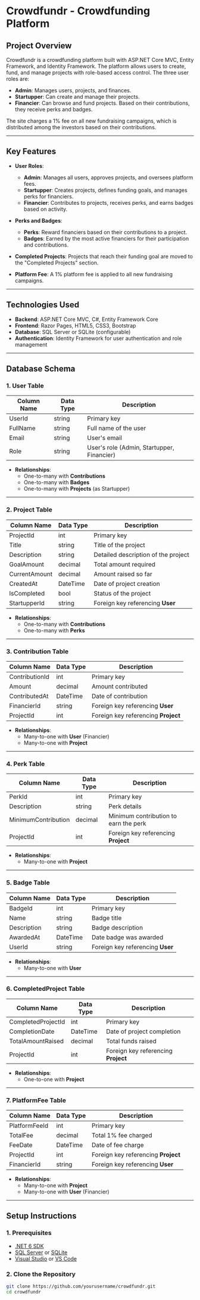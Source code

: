 <!-- # Fundingstartup
webapp to collect funding for startups

# Crowdfundr

## Overview
Crowdfundr is a crowdfunding platform where startuppers can present their projects to be funded by financiers. The platform allows financiers to contribute funds, earn badges or stickers for their activity, and receive perks based on their contribution level.

## Features
- **Admin Role**: Manages users, projects, and badges. Oversees project completion and platform fees.
- **Startupper Role**: Can create projects, manage their progress, and start new fundraising campaigns. Projects move to a "Completed Projects" section once the goal is reached.
- **Financier Role**: Can fund projects, receive perks, and earn activity badges/stickers. They contribute to a platform fee (1%) during new fundraising campaigns based on their investment.
- **Badge/Stickers System**: Rewards the most active financiers with badges or stickers.
- **Completed Projects Section**: Displays projects that have met their funding goals.

## Technologies Used
- **Frontend**: ASP.NET Core MVC, Razor Pages
- **Backend**: C#, Entity Framework
- **Database**: SQL Server or SQLite
- **Authentication**: Identity Framework (roles: Admin, Startupper, Financier)

## Setup
1. Clone the repository.
2. Run `dotnet restore` to install dependencies.
3. Configure the database connection in `appsettings.json`.
4. Run the project using `dotnet run`.

## How to Use
1. **Register** as a startupper or financier.
2. **Startuppers** can create projects, manage them, and launch fundraising campaigns.
3. **Financiers** can browse and fund projects. Earn badges based on your activity and perks based on contribution levels.
4. **Admins** can manage users, projects, and the platform’s 1% fee.

## Database Schema
- **Users**: Stores user information and links to Identity Framework.
- **Projects**: Stores project details and goals.
- **Contributions**: Tracks the amount invested by each financier.
- **Perks**: Defines the perks for each contribution level.
- **Badges**: Tracks badges/stickers earned by financiers.
- **CompletedProjects**: Stores completed project data.
- **PlatformFees**: Tracks 1% platform fees and each financier’s contribution.

## Future Improvements
- Add payment gateway integration (e.g., Stripe, PayPal).
- Implement real-time notifications for project updates and funding milestones.
- Add social sharing features for projects.
-->

# **Crowdfundr - Crowdfunding Platform**

## **Project Overview**

Crowdfundr is a crowdfunding platform built with ASP.NET Core MVC, Entity Framework, and Identity Framework. The platform allows users to create, fund, and manage projects with role-based access control. The three user roles are:
- **Admin**: Manages users, projects, and finances.
- **Startupper**: Can create and manage their projects.
- **Financier**: Can browse and fund projects. Based on their contributions, they receive perks and badges.

The site charges a 1% fee on all new fundraising campaigns, which is distributed among the investors based on their contributions.

---

## **Key Features**
- **User Roles**:
  - **Admin**: Manages all users, approves projects, and oversees platform fees.
  - **Startupper**: Creates projects, defines funding goals, and manages perks for financiers.
  - **Financier**: Contributes to projects, receives perks, and earns badges based on activity.

- **Perks and Badges**:
  - **Perks**: Reward financiers based on their contributions to a project.
  - **Badges**: Earned by the most active financiers for their participation and contributions.

- **Completed Projects**: Projects that reach their funding goal are moved to the "Completed Projects" section.
  
- **Platform Fee**: A 1% platform fee is applied to all new fundraising campaigns.

---

## **Technologies Used**
- **Backend**: ASP.NET Core MVC, C#, Entity Framework Core
- **Frontend**: Razor Pages, HTML5, CSS3, Bootstrap
- **Database**: SQL Server or SQLite (configurable)
- **Authentication**: Identity Framework for user authentication and role management

---

## **Database Schema**

### **1. User Table**

| Column Name  | Data Type | Description                         |
|--------------|-----------|-------------------------------------|
| UserId       | string    | Primary key                         |
| FullName     | string    | Full name of the user               |
| Email        | string    | User's email                        |
| Role         | string    | User's role (Admin, Startupper, Financier) |

- **Relationships**:
  - One-to-many with **Contributions**
  - One-to-many with **Badges**
  - One-to-many with **Projects** (as Startupper)

---

### **2. Project Table**

| Column Name   | Data Type  | Description                         |
|---------------|------------|-------------------------------------|
| ProjectId     | int        | Primary key                         |
| Title         | string     | Title of the project                |
| Description   | string     | Detailed description of the project |
| GoalAmount    | decimal    | Total amount required               |
| CurrentAmount | decimal    | Amount raised so far                |
| CreatedAt     | DateTime   | Date of project creation            |
| IsCompleted   | bool       | Status of the project               |
| StartupperId  | string     | Foreign key referencing **User**    |

- **Relationships**:
  - One-to-many with **Contributions**
  - One-to-many with **Perks**

---

### **3. Contribution Table**

| Column Name    | Data Type  | Description                         |
|----------------|------------|-------------------------------------|
| ContributionId | int        | Primary key                         |
| Amount         | decimal    | Amount contributed                  |
| ContributedAt  | DateTime   | Date of contribution                |
| FinancierId    | string     | Foreign key referencing **User**    |
| ProjectId      | int        | Foreign key referencing **Project** |

- **Relationships**:
  - Many-to-one with **User** (Financier)
  - Many-to-one with **Project**

---

### **4. Perk Table**

| Column Name          | Data Type  | Description                                  |
|----------------------|------------|----------------------------------------------|
| PerkId               | int        | Primary key                                  |
| Description          | string     | Perk details                                 |
| MinimumContribution  | decimal    | Minimum contribution to earn the perk        |
| ProjectId            | int        | Foreign key referencing **Project**          |

- **Relationships**:
  - Many-to-one with **Project**

---

### **5. Badge Table**

| Column Name  | Data Type  | Description                        |
|--------------|------------|------------------------------------|
| BadgeId      | int        | Primary key                        |
| Name         | string     | Badge title                        |
| Description  | string     | Badge description                  |
| AwardedAt    | DateTime   | Date badge was awarded             |
| UserId       | string     | Foreign key referencing **User**   |

- **Relationships**:
  - Many-to-one with **User**

---

### **6. CompletedProject Table**

| Column Name         | Data Type  | Description                        |
|---------------------|------------|------------------------------------|
| CompletedProjectId   | int        | Primary key                        |
| CompletionDate       | DateTime   | Date of project completion         |
| TotalAmountRaised    | decimal    | Total funds raised                 |
| ProjectId            | int        | Foreign key referencing **Project**|

- **Relationships**:
  - One-to-one with **Project**

---

### **7. PlatformFee Table**

| Column Name  | Data Type  | Description                        |
|--------------|------------|------------------------------------|
| PlatformFeeId| int        | Primary key                        |
| TotalFee     | decimal    | Total 1% fee charged               |
| FeeDate      | DateTime   | Date of fee charge                 |
| ProjectId    | int        | Foreign key referencing **Project**|
| FinancierId  | string     | Foreign key referencing **User**   |

- **Relationships**:
  - Many-to-one with **Project**
  - Many-to-one with **User** (Financier)

---

## **Setup Instructions**

### **1. Prerequisites**
- [.NET 6 SDK](https://dotnet.microsoft.com/download/dotnet/6.0)
- [SQL Server](https://www.microsoft.com/en-us/sql-server/sql-server-downloads) or [SQLite](https://www.sqlite.org/download.html)
- [Visual Studio](https://visualstudio.microsoft.com/) or [VS Code](https://code.visualstudio.com/)

### **2. Clone the Repository**
```bash
git clone https://github.com/yourusername/crowdfundr.git
cd crowdfundr
